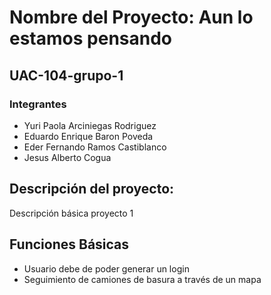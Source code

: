 
# Nombre del Proyecto: Aun lo estamos pensando

## UAC-104-grupo-1

### Integrantes
- Yuri Paola Arciniegas Rodriguez
- Eduardo Enrique Baron Poveda
- Eder Fernando Ramos Castiblanco
- Jesus Alberto Cogua

## Descripción del proyecto:
Descripción básica proyecto 1

## Funciones Básicas
- Usuario debe de poder generar un login
- Seguimiento de camiones de basura a través de un mapa
